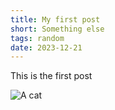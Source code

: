 ```yaml
---
title: My first post
short: Something else
tags: random
date: 2023-12-21
---
```


This is the first post

![A cat](/img/cat.jpg)
